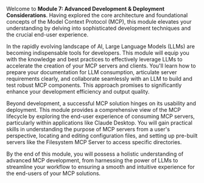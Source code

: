 Welcome to **Module 7: Advanced Development & Deployment Considerations**. Having explored the core architecture and foundational concepts of the Model Context Protocol (MCP), this module elevates your understanding by delving into sophisticated development techniques and the crucial end-user experience.

In the rapidly evolving landscape of AI, Large Language Models (LLMs) are becoming indispensable tools for developers. This module will equip you with the knowledge and best practices to effectively leverage LLMs to accelerate the creation of your MCP servers and clients. You'll learn how to prepare your documentation for LLM consumption, articulate server requirements clearly, and collaborate seamlessly with an LLM to build and test robust MCP components. This approach promises to significantly enhance your development efficiency and output quality.

Beyond development, a successful MCP solution hinges on its usability and deployment. This module provides a comprehensive view of the MCP lifecycle by exploring the end-user experience of consuming MCP servers, particularly within applications like Claude Desktop. You will gain practical skills in understanding the purpose of MCP servers from a user's perspective, locating and editing configuration files, and setting up pre-built servers like the Filesystem MCP Server to access specific directories.

By the end of this module, you will possess a holistic understanding of advanced MCP development, from harnessing the power of LLMs to streamline your workflow to ensuring a smooth and intuitive experience for the end-users of your MCP solutions.